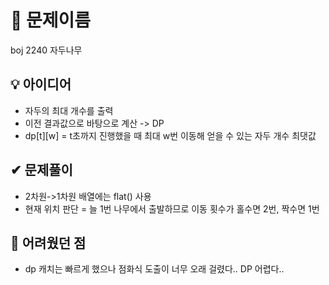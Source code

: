 # 🔎 문제이름

boj 2240 자두나무

## 💡 아이디어

- 자두의 최대 개수를 출력
- 이전 결과값으로 바탕으로 계산 -> DP
- dp[t][w] = t초까지 진행했을 때 최대 w번 이동해 얻을 수 있는 자두 개수 최댓값

## ✔ 문제풀이

- 2차원->1차원 배열에는 flat() 사용
- 현재 위치 판단 = 늘 1번 나무에서 출발하므로 이동 횟수가 홀수면 2번, 짝수면 1번

## 🤕 어려웠던 점

- dp 캐치는 빠르게 했으나 점화식 도출이 너무 오래 걸렸다.. DP 어렵다..
